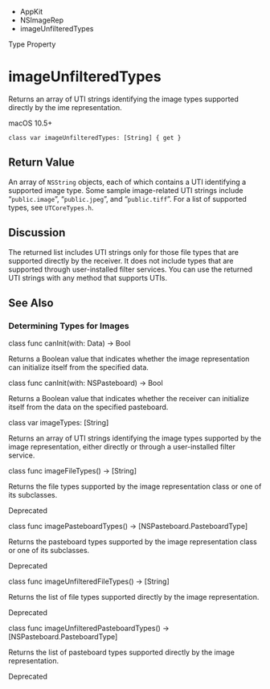 

- AppKit
- NSImageRep
-  imageUnfilteredTypes 

Type Property

# imageUnfilteredTypes

Returns an array of UTI strings identifying the image types supported directly by the ime representation.

macOS 10.5+

``` source
class var imageUnfilteredTypes: [String] { get }
```

## Return Value

An array of `NSString` objects, each of which contains a UTI identifying a supported image type. Some sample image-related UTI strings include “`public.image`”, “`public.jpeg`”, and “`public.tiff`”. For a list of supported types, see `UTCoreTypes.h`.

## Discussion

The returned list includes UTI strings only for those file types that are supported directly by the receiver. It does not include types that are supported through user-installed filter services. You can use the returned UTI strings with any method that supports UTIs.

## See Also

### Determining Types for Images

class func canInit(with: Data) -> Bool

Returns a Boolean value that indicates whether the image representation can initialize itself from the specified data.

class func canInit(with: NSPasteboard) -> Bool

Returns a Boolean value that indicates whether the receiver can initialize itself from the data on the specified pasteboard.

class var imageTypes: [String]

Returns an array of UTI strings identifying the image types supported by the image representation, either directly or through a user-installed filter service.

class func imageFileTypes() -> [String]

Returns the file types supported by the image representation class or one of its subclasses.

Deprecated

class func imagePasteboardTypes() -> [NSPasteboard.PasteboardType]

Returns the pasteboard types supported by the image representation class or one of its subclasses.

Deprecated

class func imageUnfilteredFileTypes() -> [String]

Returns the list of file types supported directly by the image representation.

Deprecated

class func imageUnfilteredPasteboardTypes() -> [NSPasteboard.PasteboardType]

Returns the list of pasteboard types supported directly by the image representation.

Deprecated

